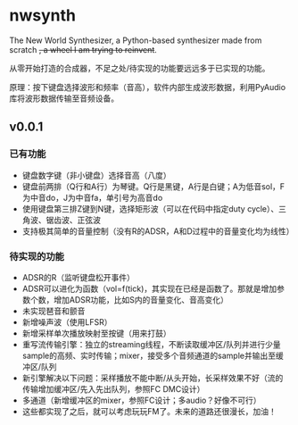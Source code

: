 # nwsynth

The New World Synthesizer, a Python-based synthesizer made from scratch ~~, a wheel I am trying to reinvent~~.

从零开始打造的合成器，不足之处/待实现的功能要远远多于已实现的功能。

原理：按下键盘选择波形和频率（音高），软件内部生成波形数据，利用PyAudio库将波形数据传输至音频设备。


## v0.0.1

### 已有功能

+ 键盘数字键（非小键盘）选择音高（八度）
+ 键盘前两排（Q行和A行）为琴键。Q行是黑键，A行是白键；A为低音sol，F为中音do，J为中音fa，单引号为高音do
+ 使用键盘第三排Z键到N键，选择矩形波（可以在代码中指定duty cycle）、三角波、锯齿波、正弦波
+ 支持极其简单的音量控制（没有R的ADSR，A和D过程中的音量变化均为线性）

### 待实现的功能

+ ADSR的R（监听键盘松开事件）
+ ADSR可以进化为函数（vol=f(tick)，其实现在已经是函数了。那就是增加参数个数，增加ADSR功能，比如S内的音量变化、音高变化）
+ 未实现琶音和颤音
+ 新增噪声波（使用LFSR）
+ 新增采样单次播放映射至按键（用来打鼓）
+ 重写流传输引擎：独立的streaming线程，不断读取缓冲区/队列并进行少量sample的高频、实时传输；mixer，接受多个音频通道的sample并输出至缓冲区/队列
+ 新引擎解决以下问题：采样播放不能中断/从头开始，长采样效果不好（流的传输增加缓冲区/先入先出队列，参照FC DMC设计）
+ 多通道（新增缓冲区的mixer，参照FC设计；多audio？好像不可行）
+ 这些都实现了之后，就可以考虑玩玩FM了。未来的道路还很漫长，加油！
